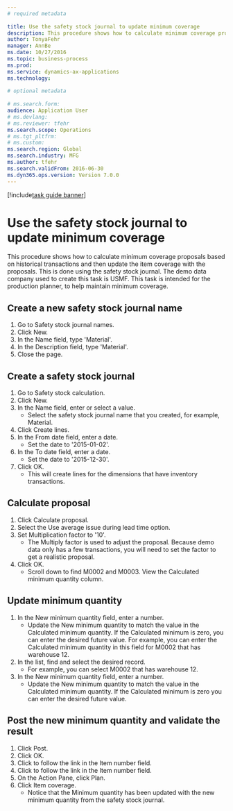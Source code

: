 ```yaml
--- 
# required metadata 
 
title: Use the safety stock journal to update minimum coverage
description: This procedure shows how to calculate minimum coverage proposals based on historical transactions and then update the item coverage with the proposals. 
author: TonyaFehr 
manager: AnnBe 
ms.date: 10/27/2016
ms.topic: business-process 
ms.prod:  
ms.service: dynamics-ax-applications 
ms.technology:  
 
# optional metadata 
 
# ms.search.form:   
audience: Application User 
# ms.devlang:  
# ms.reviewer: tfehr 
ms.search.scope: Operations 
# ms.tgt_pltfrm:  
# ms.custom:  
ms.search.region: Global
ms.search.industry: MFG
ms.author: tfehr 
ms.search.validFrom: 2016-06-30 
ms.dyn365.ops.version: Version 7.0.0 
---
```


[!include[task guide banner](../../includes/task-guide-banner.md)]

# Use the safety stock journal to update minimum coverage

This procedure shows how to calculate minimum coverage proposals based on historical transactions and then update the item coverage with the proposals. This is done using the safety stock journal. The demo data company used to create this task is USMF. This task is intended for the production planner, to help maintain minimum coverage.


## Create a new safety stock journal name
1. Go to Safety stock journal names.
2. Click New.
3. In the Name field, type 'Material'.
4. In the Description field, type 'Material'.
5. Close the page.

## Create a safety stock journal
1. Go to Safety stock calculation.
2. Click New.
3. In the Name field, enter or select a value.
    * Select the safety stock journal name that you created, for example, Material.  
4. Click Create lines.
5. In the From date field, enter a date.
    * Set the date to '2015-01-02'.  
6. In the To date field, enter a date.
    * Set the date to '2015-12-30'.  
7. Click OK.
    * This will create lines for the dimensions that have inventory transactions.  

## Calculate proposal
1. Click Calculate proposal.
2. Select the Use average issue during lead time option.
3. Set Multiplication factor to '10'.
    * The Multiply factor is used to adjust the proposal. Because demo data only has a few transactions, you will need to set the factor to get a realistic proposal.  
4. Click OK.
    * Scroll down to find M0002 and M0003. View the Calculated minimum quantity column.   

## Update minimum quantity
1. In the New minimum quantity field, enter a number.
    * Update the New minimum quantity to match the value in the Calculated minimum quantity. If the Calculated minimum is zero,  you can enter the desired future value. For example, you can enter the Calculated minimum quantity in this field for M0002 that has warehouse 12.  
2. In the list, find and select the desired record.
    * For example, you can select M0002 that has warehouse 12.  
3. In the New minimum quantity field, enter a number.
    * Update the New minimum quantity to match the value in the Calculated minimum quantity. If the Calculated minimum is zero you can enter the desired future value.  

## Post the new minimum quantity and validate the result
1. Click Post.
2. Click OK.
3. Click to follow the link in the Item number field.
4. Click to follow the link in the Item number field.
5. On the Action Pane, click Plan.
6. Click Item coverage.
    * Notice that the Minimum quantity has been updated with the new minimum quantity from the safety stock journal.  

